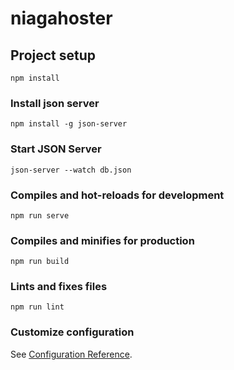 # niagahoster

## Project setup
```
npm install
```

### Install json server

```
npm install -g json-server
```

### Start JSON Server

```
json-server --watch db.json
```

### Compiles and hot-reloads for development
```
npm run serve
```

### Compiles and minifies for production
```
npm run build
```

### Lints and fixes files
```
npm run lint
```

### Customize configuration
See [Configuration Reference](https://cli.vuejs.org/config/).
